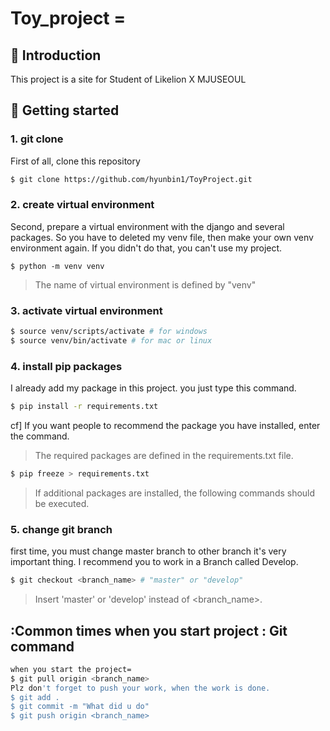 Toy_project = 
===

📖 Introduction
---

This project is a site for Student of Likelion X MJUSEOUL

🏁 Getting started
---

### 1. git clone

First of all, clone this repository

```bash
$ git clone https://github.com/hyunbin1/ToyProject.git
```

### 2. create virtual environment

Second, prepare a virtual environment with the django and several packages.
So you have to deleted my venv file, then make your own venv environment again.
If you didn't do that, you can't use my project.

```[terminal] bash
$ python -m venv venv
```


> The name of virtual environment is defined by "venv"

### 3. activate virtual environment
```bash
$ source venv/scripts/activate # for windows
$ source venv/bin/activate # for mac or linux
```

### 4. install pip packages 
I already add my package in this project. you just type this command.

```bash
$ pip install -r requirements.txt
```
cf] If you want people to recommend the package you have installed, enter the command.
> The required packages are defined in the requirements.txt file.

```bash
$ pip freeze > requirements.txt
```

> If additional packages are installed, the following commands should be executed.

### 5. change git branch

first time, you must change master branch to other branch it's very important thing. 
I recommend you to work in a Branch called Develop.

```bash
$ git checkout <branch_name> # "master" or "develop"
```

> Insert 'master' or 'develop' instead of <branch_name>.

:Common times when you start project : Git command
---

```bash
when you start the project=
$ git pull origin <branch_name>
Plz don't forget to push your work, when the work is done.
$ git add .
$ git commit -m "What did u do"
$ git push origin <branch_name>
```
